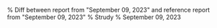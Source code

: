 % Diff between report from "September 09, 2023" and reference report from "September 09, 2023"
% Strudy
% September 09, 2023


